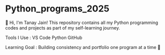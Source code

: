# Python_programs_2025
👋 Hi, I'm Tanay Jain!
This repository contains all my Python programming codes and projects as part of my self-learning journey. 

Tools I Use :
VS Code
Python 
GitHub

Learning Goal :
Building consistency and portfolio one program at a time 🚀
